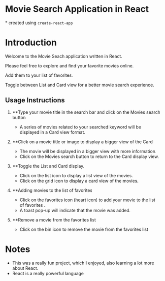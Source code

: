 # Movie Search Application in React

\* created using `create-react-app`

# Introduction

Welcome to the Movie Seach application written in React.

Please feel free to explore and find your favorite movies online.

Add them to your list of favorites.

Toggle between List and Card view for a better movie search experience.

## Usage Instructions

1. **Type your movie title in the search bar and click on the Movies search button

    * A series of movies related to your searched keyword will be displayed in a Card view format. 

2. **Click on a movie title or image to display a bigger view of the Card
    
    * The movie will be displayed in a bigger view with more information.
    * Click on the Movies search button to return to the Card display view.

3. **Toggle the List and Card display.

    * Click on the list icon to display a list view of the movies.
    * Click on the grid icon to display a card view of the movies.

4. **Adding movies to the list of favorites

    * Click on the favorites icon (heart icon) to add your movie to the list of favorites	.
    * A toast pop-up will indicate that the movie was added.
    
5. **Remove a movie from the favorites list

    * Click on the bin icon to remove the movie from the favorites list

# Notes

* This was a really fun project, which I enjoyed, also learning a lot more about React.
* React is a really powerful language